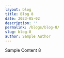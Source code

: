 ```yaml
---
layout: blog
title: Blog 8
date: 2023-05-02
description: ''
permalink: /blogs/blog-8/
slug: blog-8
author: Sample Author
---
```


Sample Content 8